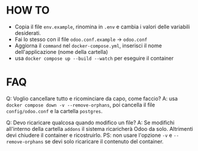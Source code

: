 # HOW TO

- Copia il file `env.example`, rinomina in `.env` e cambia i valori delle variabili desiderati.
- Fai lo stesso con il file `odoo.conf.example` -> `odoo.conf`
- Aggiorna il `command` nel `docker-compose.yml`, inserisci il nome dell'applicazione (nome della cartella)
- usa `docker compose up --build --watch` per eseguire il container

# FAQ

Q: Voglio cancellare tutto e ricominciare da capo, come faccio?
A: usa `docker compose down -v --remove-orphans`, poi cancella il file `config/odoo.conf` e la cartella `postgres`.

Q: Devo ricaricare qualcosa quando modifico un file?
A: Se modifichi all'interno della cartella `addons` il sistema ricaricherà Odoo da solo. Altrimenti devi chiudere il container e ricostruirlo.
PS: non usare l'opzione `-v` e `--remove-orphans` se devi solo ricaricare il contenuto del container.